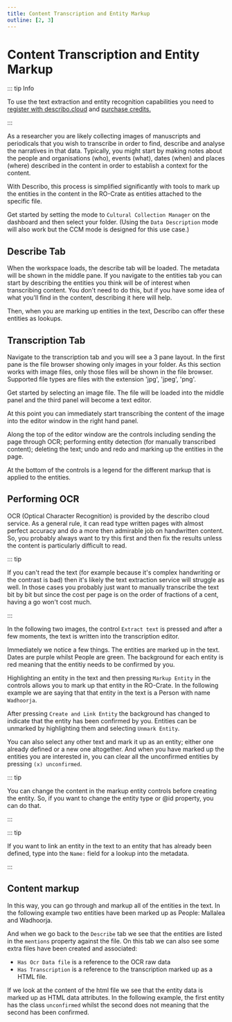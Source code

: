 ```yaml
---
title: Content Transcription and Entity Markup
outline: [2, 3]
---
```


# Content Transcription and Entity Markup

::: tip Info

To use the text extraction and entity recognition capabilities you need to
[register with describo.cloud](/docs/guide/register) and
[purchase credits.](/docs/guide/purchase-credits.html)

:::

As a researcher you are likely collecting images of manuscripts and periodicals that you wish to
transcribe in order to find, describe and analyse the narratives in that data. Typically, you might
start by making notes about the people and organisations (who), events (what), dates (when) and
places (where) described in the content in order to establish a context for the content.

With Describo, this process is simplified significantly with tools to mark up the entities in the
content in the RO-Crate as entities attached to the specific file.

Get started by setting the mode to `Cultural Collection Manager` on the dashboard and then select
your folder. (Using the `Data Description` mode will also work but the CCM mode is designed for this
use case.)

## Describe Tab

When the workspace loads, the describe tab will be loaded. The metadata will be shown in the middle
pane. If you navigate to the entities tab you can start by describing the entities you think will be
of interest when transcribing content. You don't need to do this, but if you have some idea of what
you'll find in the content, describing it here will help.

Then, when you are marking up entities in the text, Describo can offer these entities as lookups.

## Transcription Tab

Navigate to the transcription tab and you will see a 3 pane layout. In the first pane is the file
browser showing only images in your folder. As this section works with image files, only those files
will be shown in the file browser. Supported file types are files with the extension 'jpg', 'jpeg',
'png'.

<ImageComponent src="/images/guide-transcribing-content/transcribe2.webp"></ImageComponent>

Get started by selecting an image file. The file will be loaded into the middle panel and the third
panel will become a text editor.

<ImageComponent src="/images/guide-transcribing-content/transcribe3.webp"></ImageComponent>

At this point you can immediately start transcribing the content of the image into the editor window
in the right hand panel.

Along the top of the editor window are the controls including sending the page through OCR;
performing entity detection (for manually transcribed content); deleting the text; undo and redo and
marking up the entities in the page.

At the bottom of the controls is a legend for the different markup that is applied to the entities.

## Performing OCR

OCR (Optical Character Recognition) is provided by the describo cloud service. As a general rule, it
can read type written pages with almost perfect accuracy and do a more then admirable job on
handwritten content. So, you probably always want to try this first and then fix the results unless
the content is particularly difficult to read.

::: tip

If you can't read the text (for example because it's complex handwriting or the contrast is bad)
then it's likely the text extraction service will struggle as well. In those cases you probably just
want to manually transcribe the text bit by bit but since the cost per page is on the order of
fractions of a cent, having a go won't cost much.

:::

In the following two images, the control `Extract text` is pressed and after a few moments, the text
is written into the transcription editor.

<ImageComponent src="/images/guide-transcribing-content/transcribe4.webp"></ImageComponent>
<ImageComponent src="/images/guide-transcribing-content/transcribe5.webp"></ImageComponent>

Immediately we notice a few things. The entities are marked up in the text. Dates are purple whilst
People are green. The background for each entity is red meaning that the entitiy needs to be
confirmed by you.

Highlighting an entity in the text and then pressing `Markup Entity` in the controls allows you to
mark up that entity in the RO-Crate. In the following example we are saying that that entity in the
text is a Person with name `Wadhoorja`.

<ImageComponent src="/images/guide-transcribing-content/transcribe6.webp"></ImageComponent>

After pressing `Create and Link Entity` the background has changed to indicate that the entity has
been confirmed by you. Entities can be unmarked by highlighting them and selecting `Unmark Entity`.

You can also select any other text and mark it up as an entity; either one already defined or a new
one altogether. And when you have marked up the entities you are interested in, you can clear all
the unconfirmed entities by pressing `(x) unconfirmed`.

::: tip

You can change the content in the markup entity controls before creating the entity. So, if you want
to change the entity type or @id property, you can do that.

:::

::: tip

If you want to link an entity in the text to an entity that has already been defined, type into the
`Name:` field for a lookup into the metadata.

:::

## Content markup

In this way, you can go through and markup all of the entities in the text. In the following example
two entities have been marked up as People: Mallalea and Wadhoorja.

And when we go back to the `Describe` tab we see that the entities are listed in the `mentions`
property against the file. On this tab we can also see some extra files have been created and
associated:

-   `Has Ocr Data file` is a reference to the OCR raw data
-   `Has Transcription` is a reference to the transcription marked up as a HTML file.

<ImageComponent src="/images/guide-transcribing-content/transcribe7.webp"></ImageComponent>

If we look at the content of the html file we see that the entity data is marked up as HTML data
attributes. In the following example, the first entity has the class `unconfirmed` whilst the second
does not meaning that the second has been confirmed.

<ImageComponent src="/images/guide-transcribing-content/transcribe8.webp"></ImageComponent>

<Disqus />
